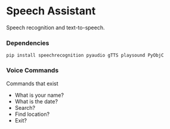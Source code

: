# Speech Assistant

Speech recognition and text-to-speech.

### Dependencies

```
pip install speechrecognition pyaudio gTTS playsound PyObjC
```

### Voice Commands

Commands that exist

- What is your name?
- What is the date?
- Search?
- Find location?
- Exit?
